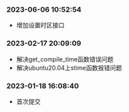 ### 2023-06-06 10:52:54

- 增加设置时区接口

### 2023-02-17 20:09:09

- 解决get_compile_time函数错误问题
- 解决ubuntu20.04上stime函数报错问题

### 2023-01-18 16:08:40

- 首次提交
